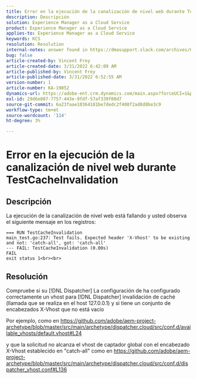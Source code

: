 ```yaml
---
title: Error en la ejecución de la canalización de nivel web durante TestCacheInvalidation
description: Descripción
solution: Experience Manager as a Cloud Service
product: Experience Manager as a Cloud Service
applies-to: Experience Manager as a Cloud Service
keywords: KCS
resolution: Resolution
internal-notes: answer found in https://dmasupport.slack.com/archives/C013SBSHPKK/p1645102872540889?thread_ts=1645102277.855389&cid=C013SBSHPKK
bug: false
article-created-by: Vincent Frey
article-created-date: 3/31/2022 6:42:09 AM
article-published-by: Vincent Frey
article-published-date: 3/31/2022 6:52:55 AM
version-number: 1
article-number: KA-19052
dynamics-url: https://adobe-ent.crm.dynamics.com/main.aspx?forceUCI=1&pagetype=entityrecord&etn=knowledgearticle&id=4a8a30af-bdb0-ec11-9840-0022480bde18
exl-id: 29d6e807-7757-443e-9fdf-57af339f00d7
source-git-commit: 6a23faae10364181be7dedc2f408f2ad8d8be3c9
workflow-type: tm+mt
source-wordcount: '114'
ht-degree: 3%

---
```


# Error en la ejecución de la canalización de nivel web durante TestCacheInvalidation

## Descripción


La ejecución de la canalización de nivel web está fallando y usted observa el siguiente mensaje en los registros:

```
=== RUN TestCacheInvalidation
main_test.go:237: Test fails. Expected header 'X-Vhost' to be existing and not: 'catch-all', got: 'catch-all'
--- FAIL: TestCacheInvalidation (0.00s)
FAIL
exit status 1<br><br>
```


## Resolución


Compruebe si su [!DNL Dispatcher] La configuración de ha configurado correctamente un vhost para [!DNL Dispatcher] invalidación de caché (llamada que se realiza en el host 127.0.0.1) y si tiene un conjunto de encabezados X-Vhost que no está vacío

Por ejemplo, como en https://github.com/adobe/aem-project-archetype/blob/master/src/main/archetype/dispatcher.cloud/src/conf.d/available_vhosts/default.vhost#L24

y que la solicitud no alcanza el vhost de captador global con el encabezado X-Vhost establecido en &quot;catch-all&quot; como en https://github.com/adobe/aem-project-archetype/blob/master/src/main/archetype/dispatcher.cloud/src/conf.d/dispatcher_vhost.conf#L136
